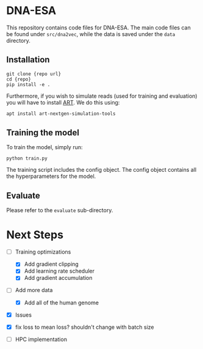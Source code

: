 # DNA-ESA

This repository contains code files for DNA-ESA. The main code files can be found under `src/dna2vec`, while the data is saved under the `data` directory.

## Installation

```
git clone {repo url}
cd {repo}
pip install -e .
```

Furthermore, if you wish to simulate reads (used for training and evaluation) you will have to install [ART](https://www.niehs.nih.gov/research/resources/software/biostatistics/art/index.cfm). We do this using: 

```bash
apt install art-nextgen-simulation-tools
```


## Training the model

To train the model, simply run:

```
python train.py
```

The training script includes the config object. The config object contains all the hyperparameters for the model.

## Evaluate
Please refer to the `evaluate` sub-directory.


# Next Steps


- [ ] Training optimizations
    - [x] Add gradient clipping
    - [x] Add learning rate scheduler
    - [x] Add gradient accumulation
- [ ] Add more data
    - [x] Add all of the human genome
- [x] Issues

- [x] fix loss to mean loss? shouldn't change with batch size
- [ ] HPC implementation
